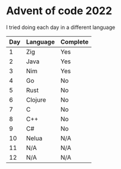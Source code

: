 # Advent of code 2022
I tried doing each day in a different language

| Day | Language | Complete |
| --- | -------- | -------- |
| 1 | Zig | Yes |
| 2 | Java | Yes |
| 3 | Nim| Yes |
| 4 | Go | No |
| 5 | Rust | No |
| 6 | Clojure | No |
| 7 | C | No |
| 8 | C++ | No |
| 9 | C# | No |
| 10 | Nelua | N/A |
| 11 | N/A | N/A |
| 12 | N/A | N/A |